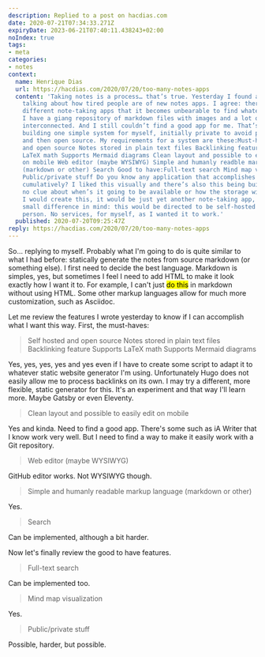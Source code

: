 ```yaml
---
description: Replied to a post on hacdias.com
date: 2020-07-21T07:34:33.271Z
expiryDate: 2023-06-21T07:40:11.438243+02:00
noIndex: true
tags:
- meta
categories:
- notes
context:
  name: Henrique Dias
  url: https://hacdias.com/2020/07/20/too-many-notes-apps
  content: 'Taking notes is a process… that’s true. Yesterday I found a post on HackerNews
    talking about how tired people are of new notes apps. I agree: there’s so many
    different note-taking apps that it becomes unbearable to find whatever fits you.
    I have a giang repository of markdown files with images and a lot of notes, all
    interconnected. And I still couldn’t find a good app for me. That’s why I’m considering
    building one simple system for myself, initially private to avoid possible noise,
    and then open source. My requirements for a system are these:Must-have:Self hosted
    and open source Notes stored in plain text files Backlinking feature Supports
    LaTeX math Supports Mermaid diagrams Clean layout and possible to easily edit
    on mobile Web editor (maybe WYSIWYG) Simple and humanly readble markup language
    (markdown or other) Search Good to have:Full-text search Mind map visualization
    Public/private stuff Do you know any application that accomplishes all of this
    cumulatively? I liked this visually and there’s also this being built but I have
    no clue about when’s it going to be available or how the storage will work.If
    I would create this, it would be just yet another note-taking app, but with a
    small difference in mind: this would be directed to be self-hosted for just one
    person. No services, for myself, as I wanted it to work.'
  published: 2020-07-20T09:25:47Z
reply: https://hacdias.com/2020/07/20/too-many-notes-apps
---
```


So... replying to myself. Probably what I'm going to do is quite similar to what I had before: statically generate the notes from source markdown (or something else). I first need to decide the best language. Markdown is simples, yes, but sometimes I feel I need to add HTML to make it look exactly how I want it to. For example, I can't just <mark>do this</mark> in markdown without using HTML. Some other markup languages allow for much more customization, such as Asciidoc.

Let me review the features I wrote yesterday to know if I can accomplish what I want this way. First, the must-haves:

> Self hosted and open source
> Notes stored in plain text files
> Backlinking feature
> Supports LaTeX math
> Supports Mermaid diagrams

Yes, yes, yes, yes and yes even if I have to create some script to adapt it to whatever static website generator I'm using. Unfortunately Hugo does not easily allow me to process backlinks on its own. I may try a different, more flexible, static generator for this. It's an experiment and that way I'll learn more. Maybe Gatsby or even Eleventy.

> Clean layout and possible to easily edit on mobile

Yes and kinda. Need to find a good app. There's some such as iA Writer that I know work very well. But I need to find a way to make it easily work with a Git repository.

> Web editor (maybe WYSIWYG)

GitHub editor works. Not WYSIWYG though.

> Simple and humanly readable markup language (markdown or other)

Yes.

> Search

Can be implemented, although a bit harder.

Now let's finally review the good to have features.

> Full-text search

Can be implemented too.

> Mind map visualization

Yes.

> Public/private stuff

Possible, harder, but possible.
